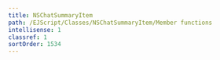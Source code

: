 ```yaml
---
title: NSChatSummaryItem
path: /EJScript/Classes/NSChatSummaryItem/Member functions
intellisense: 1
classref: 1
sortOrder: 1534
---
```





